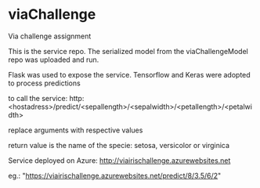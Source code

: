 # viaChallenge

Via challenge assignment

This is the service repo. The serialized model from the viaChallengeModel repo was uploaded and run.

Flask was used to expose the service.
Tensorflow and Keras were adopted to process predictions

to call the service:
http:\<hostadress\>/predict/\<sepallength\>/\<sepalwidth\>/\<petallength\>/\<petalwidth\>

replace arguments with respective values

return value is the name of the specie: setosa, versicolor or virginica

Service deployed on Azure:
http://viairischallenge.azurewebsites.net

eg.:
"https://viairischallenge.azurewebsites.net/predict/8/3.5/6/2"

